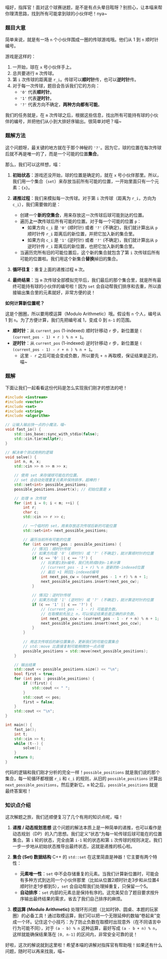 喵好，指挥官！面对这个球赛谜题，是不是有点头晕目眩呀？别担心，让本喵来帮你理清思路，找到所有可能拿到球的小伙伴吧！nya~

### 题目大意

简单来说，就是有一场 `n` 个小伙伴围成一圈的传球游戏哦。他们从 1 到 `n` 顺时针编号。

游戏是这样的：
1.  一开始，球在 `x` 号小伙伴手上。
2.  总共要进行 `m` 次传球。
3.  第 `i` 次传球的距离是 `r_i`。传球可以**顺时针**传，也可以**逆时针**传。
4.  对于每一次传球，题目会告诉我们它的方向：
    *   `'0'` 代表**顺时针**。
    *   `'1'` 代表**逆时针**。
    *   `'?'` 代表方向不确定，**两种方向都有可能**。

我们的任务就是，在 `m` 次传球之后，根据这些信息，找出所有可能持有球的小伙伴的编号，并把他们从小到大排好序输出。很简单对吧？喵~

### 题解方法

这个问题呀，最关键的地方就在于那个神秘的 `'?'`。因为它，球的位置在每次传球后就不再是唯一的了，而是一个可能的位置**集合**。

那么，我们可以这样想，喵：

1.  **初始状态**：游戏还没开始，球的位置是确定的，就在 `x` 号小伙伴那里。所以，我们用一个集合（`set`）来存放当前所有可能的位置，一开始里面只有一个元素：`{x}`。

2.  **递推过程**：我们来模拟每一次传球。对于第 `i` 次传球（距离为 `r_i`，方向为 `c_i`），我们需要做的是：
    *   创建一个**新的空集合**，用来存放这一次传球后球可能到达的位置。
    *   遍历**上一次**传球后所有可能的位置。对于每一个可能的位置 `p`：
        *   如果方向 `c_i` 是 `'0'` (顺时针) 或者 `'?'` (不确定)，我们就计算出从 `p` 顺时针传 `r_i` 距离后的新位置，并把它加入新的集合里。
        *   如果方向 `c_i` 是 `'1'` (逆时针) 或者 `'?'` (不确定)，我们就计算出从 `p` 逆时针传 `r_i` 距离后的新位置，也把它加入新的集合里。
    *   当遍历完所有旧的可能位置后，这个新的集合就包含了第 `i` 次传球后所有可能的位置啦。我们用这个新集合**替换**掉旧的集合。

3.  **循环往复**：重复上面的递推过程 `m` 次。

4.  **最终结果**：当 `m` 次传球全部模拟完毕后，我们最后的那个集合里，就是所有最终可能持有球的小伙伴的编号啦！因为 `set` 会自动帮我们排序和去重，所以直接输出集合里的元素就好，非常方便的说！

**如何计算新位置呢？**

这是个圈圈，所以要用模运算（Modulo Arithmetic）哦。假设有 `n` 个人，编号从 1 到 `n`。为了方便计算，我们先把编号减 1，变成 0 到 `n-1` 的范围。

*   **顺时针**：从 `current_pos` (1-indexed) 顺时针移动 `r` 步，新位置是 `( (current_pos - 1) + r ) % n + 1`。
*   **逆时针**：从 `current_pos` (1-indexed) 逆时针移动 `r` 步，新位置是 `( (current_pos - 1) - r + n ) % n + 1`。
    *   这里 `- r` 之后可能会变成负数，所以要先 `+ n` 再取模，保证结果是正的，喵~

### 题解

下面让我们一起看看这份代码是怎么实现我们刚才的想法的吧！

```cpp
#include <iostream>
#include <vector>
#include <set>
#include <string>
#include <algorithm>

// 让输入输出快一点的小魔法，喵~
void fast_io() {
    std::ios_base::sync_with_stdio(false);
    std::cin.tie(nullptr);
}

// 解决单个测试用例的逻辑
void solve() {
    int n, m, x;
    std::cin >> n >> m >> x;

    // 使用 set 来存储球可能在的位置。
    // set 会自动处理重复元素并保持排序，超棒的！
    std::set<int> possible_positions;
    possible_positions.insert(x); // 初始位置是 x

    // 处理 m 次传球
    for (int i = 0; i < m; ++i) {
        int r;
        char c;
        std::cin >> r >> c;

        // 一个临时的 set，用来存放这次传球后新的可能位置
        std::set<int> next_possible_positions;

        // 遍历当前所有可能的位置
        for (int current_pos : possible_positions) {
            // 情况1：顺时针传球
            // 如果方向是 '0' (顺时针) 或 '?' (不确定)，就计算顺时针的位置
            if (c == '0' || c == '?') {
                // 玩家是1到n编号，我们先转成0到n-1来计算
                // (current_pos - 1 + r) % n 是新的0-indexed位置
                // 最后 +1 转回1-indexed编号
                int next_pos_cw = (current_pos - 1 + r) % n + 1;
                next_possible_positions.insert(next_pos_cw);
            }
            
            // 情况2：逆时针传球
            // 如果方向是 '1' (逆时针) 或 '?' (不确定)，就计算逆时针的位置
            if (c == '1' || c == '?') {
                // (current_pos - 1 - r) 可能是负数。
                // 在取模前先加上 n，可以保证结果总是正确的非负数。
                int next_pos_ccw = (current_pos - 1 - r + n) % n + 1;
                next_possible_positions.insert(next_pos_ccw);
            }
        }
        
        // 用这次传球后的新位置集合，更新我们的可能位置集合
        // std::move 比直接复制可能稍微快一点点哦
        possible_positions = std::move(next_possible_positions);
    }

    // 输出结果
    std::cout << possible_positions.size() << "\n";
    bool first = true;
    for (int pos : possible_positions) {
        if (!first) {
            std::cout << " ";
        }
        std::cout << pos;
        first = false;
    }
    std::cout << "\n";
}

int main() {
    fast_io();
    int t;
    std::cin >> t;
    while (t--) {
        solve();
    }
    return 0;
}
```

代码的逻辑和我们刚才分析的完全一样！`possible_positions` 就是我们说的那个集合，每一轮循环都根据 `r_i` 和 `c_i` 的规则，从旧的 `possible_positions` 计算出 `next_possible_positions`，然后更新它。`m` 轮之后，`possible_positions` 就是最终答案啦！

### 知识点介绍

这次解题之旅，我们还顺便复习了几个有用的知识点呢，喵！

1.  **递推 / 动态规划思想**
    这个问题的解法本质上是一种简单的递推，也可以看作是动态规划（DP）的入门思想。我们定义“状态”为每一轮传球后球可能在的位置集合。第 `i` 轮的状态，完全由第 `i-1` 轮的状态和第 `i` 次传球的规则决定。我们一步一步地从初始状态推导出最终状态，这就是递推的核心啦。

2.  **集合 (Set) 数据结构**
    C++ 的 `std::set` 在这里简直是神器！它主要有两个特性：
    *   **元素唯一性**：`set` 中不会存储重复的元素。当我们计算新位置时，可能会有多种方式到达同一个小伙伴那里（比如从位置2顺时针走3步和从位置4顺时针走1步都到5），`set` 会自动帮我们处理掉重复，只保留一个5。
    *   **自动排序**：`set` 内部的元素总是保持有序的。这完美契合了题目要求按升序输出最终结果的需求，省去了我们自己排序的麻烦。

3.  **模运算 (Modulo Arithmetic)**
    处理环形问题（比如时钟、圆桌、本题的玩家圈）的必备工具！通过取模运算，我们可以把一个无限延伸的数轴“卷起来”变成一个环。记住这个小技巧：为了防止负数在取模时出现意外（在不同语言中行为可能不同），对于 `(a - b) % n` 这种运算，最好写成 `(a - b + n) % n`，这样就能确保结果落在 `[0, n-1]` 的区间内，非常安全可靠的说！

好啦，这次的解说就到这里啦！希望本喵的讲解对指挥官有帮助哦！如果还有什么问题，随时可以再来找我，喵~